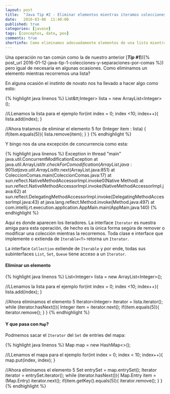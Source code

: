 ```yaml
---
layout: post
title:  "Java Tip #2 - Eliminar elementos mientras iteramos colecciones"
date:   2016-03-06  11:40:00
published: true
categories: [javase]
tags: [conceptos, date, poo]
comments: true
shortinfo: Como eliminamos adecuadamente elementos de una lista mientras la recorremos.
---
```


Una operación no tan común como la de nuestro anterior [_**Tip #1**_]({% post_url 2016-01-12-java-tip-1-colecciones-y-separaciones-por-comas %}) pero igual de necesaria en algunas ocasiones. Como eliminamos un elemento mientras recorremos una lista?

En alguna ocasión el instinto de novato nos ha llevado a hacer algo como esto:

{% highlight java linenos %}
List&tt;Integer&gt; lista = new ArrayList&lt;Integer&gt;();

//LLenamos la lista para el ejemplo
for(int index = 0; index &lt;10; index++){
    lista.add(index);
}

//Ahora tratamos de eliminar el elemento 5
for (Integer item : lista) {
    if(item.equals(5)){
        lista.remove(item);
    }
}
{% endhighlight %}<br/>

Y bingo nos da una excepción de concurrencia como esta:

{% highlight java linenos %}
Exception in thread "main" java.util.ConcurrentModificationException
	at java.util.ArrayList$Itr.checkForComodification(ArrayList.java:901)
	at java.util.ArrayList$Itr.next(ArrayList.java:851)
	at ColeccionComas.main(ColeccionComas.java:17)
	at sun.reflect.NativeMethodAccessorImpl.invoke0(Native Method)
	at sun.reflect.NativeMethodAccessorImpl.invoke(NativeMethodAccessorImpl.java:62)
	at sun.reflect.DelegatingMethodAccessorImpl.invoke(DelegatingMethodAccessorImpl.java:43)
	at java.lang.reflect.Method.invoke(Method.java:497)
	at com.intellij.rt.execution.application.AppMain.main(AppMain.java:140)
{% endhighlight %}<br/>

Aquí es donde aparecen los iteradores. La interface `Iterator` es nuestra amiga para esta operación, de hecho es la única forma segúra de remover o modificar una colección mientras la recorremos. Toda clase e interface que implemente o extienda de `Iterable<T>` retorna un `Iterator`.

La interface `Collection` extiende de `Iterable` y por ende, todas sus subinterfaces `List`, `Set`, `Queue` tiene acceso a un `Iterator`.

#### Eliminar un elemento

{% highlight java linenos %}
List&lt;Integer&gt; lista = new ArrayList&lt;Integer&gt;();

//LLenamos la lista para el ejemplo
for(int index = 0; index &lt;10; index++){
    lista.add(index);
}

//Ahora eliminamos el elemento 5
Iterator&lt;Integer&gt; iterator = lista.iterator();
while (iterator.hasNext()){
    Integer item = iterator.next();
    if(item.equals(5)){
        iterator.remove();
    }
}
{% endhighlight %}<br/>


#### Y que pasa con `Map`?

Podmemos sacar el `Iterator` del `Set` de entries del mapa:

{% highlight java linenos %}
Map map = new HashMap&lt;&gt;();

//LLenamos el mapa para el ejemplo
for(int index = 0; index &lt; 10; index++){
    map.put(index, index);
}

//Ahora eliminamos el elemento 5
Set entrySet = map.entrySet();
Iterator iterator = entrySet.iterator();
while (iterator.hasNext()){
    Map.Entry item = (Map.Entry) iterator.next();
    if(item.getKey().equals(5)){
        iterator.remove();
    }
}
{% endhighlight %}<br/>


